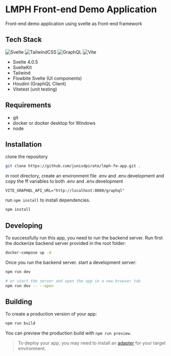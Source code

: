 # LMPH Front-end Demo Application

Front-end demo application using svelte as front-end framework

## Tech Stack

![Svelte](https://img.shields.io/badge/svelte-%23f1413d.svg?style=for-the-badge&logo=svelte&logoColor=white)
![TailwindCSS](https://img.shields.io/badge/tailwindcss-%2338B2AC.svg?style=for-the-badge&logo=tailwind-css&logoColor=white)
![GraphQL](https://img.shields.io/badge/-GraphQL-E10098?style=for-the-badge&logo=graphql&logoColor=white)
![Vite](https://img.shields.io/badge/vite-%23646CFF.svg?style=for-the-badge&logo=vite&logoColor=white)

- Svelte 4.0.5
- SvelteKit
- Tailwind
- Flowbite Svelte (UI components)
- Houdini (GraphQL Client)
- Vitetest (unit testing) 

## Requirements

- git
- docker or docker desktop for Windows
- node

## Installation

clone the repository
```bash
git clone https://github.com/junixdpirate/lmph-fe-app.git .
```
in root directory, create an environment file .env and .env.development and copy the ff variables to both .env and .env.development
```
VITE_GRAPHQL_API_URL="http://localhost:8080/graphql"
```

run `npm install` to install dependencies.
```bash
npm install
```

## Developing

To successfully run this app, you need to run the backend server. Run first the dockerize backend server provided in the root folder:

```bash
docker-compose up -d
```

Once you run the backend server. start a development server:

```bash
npm run dev

# or start the server and open the app in a new browser tab
npm run dev -- --open
```

## Building

To create a production version of your app:

```bash
npm run build
```

You can preview the production build with `npm run preview`.

> To deploy your app, you may need to install an [adapter](https://kit.svelte.dev/docs/adapters) for your target environment.
